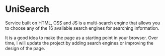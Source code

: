 # UniSearch
Service built on HTML, CSS and JS is a multi-search engine that allows you to choose any of the 16 available search engines for searching information.

It is a good idea to make the page as a starting point in your browser. Over time, I will update the project by adding search engines or improving the design of the page.
